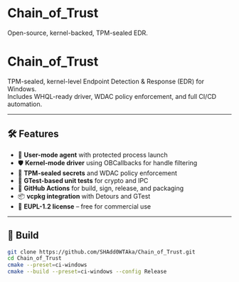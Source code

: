 # Chain_of_Trust
Open-source, kernel-backed, TPM-sealed EDR.
# Chain_of_Trust

TPM-sealed, kernel-level Endpoint Detection & Response (EDR) for Windows.  
Includes WHQL-ready driver, WDAC policy enforcement, and full CI/CD automation.

---

## 🛠 Features

- 🧠 **User-mode agent** with protected process launch
- 🛡️ **Kernel-mode driver** using OBCallbacks for handle filtering
- 🔐 **TPM-sealed secrets** and WDAC policy enforcement
- 🧪 **GTest-based unit tests** for crypto and IPC
- 🚀 **GitHub Actions** for build, sign, release, and packaging
- 📦 **vcpkg integration** with Detours and GTest
- 📜 **EUPL-1.2 license** – free for commercial use

---

## 🔧 Build

```bash
git clone https://github.com/SHAdd0WTAka/Chain_of_Trust.git
cd Chain_of_Trust
cmake --preset=ci-windows
cmake --build --preset=ci-windows --config Release
